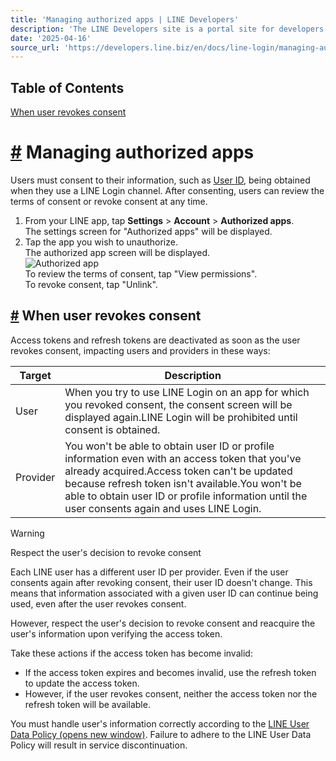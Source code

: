 ```yaml
---
title: 'Managing authorized apps | LINE Developers'
description: 'The LINE Developers site is a portal site for developers. It contains documents and tools that will help you use our various developer products. Creating LINE Login and Messaging API applications and services has never been easier!'
date: '2025-04-16'
source_url: 'https://developers.line.biz/en/docs/line-login/managing-authorized-apps/'
---
```


## Table of Contents

[When user revokes consent](#when-user-revokes-consent)

# [#](#page-title) Managing authorized apps

Users must consent to their information, such as [User ID](../../../en/glossary.md#user-id), being obtained when they use a LINE Login channel. After consenting, users can review the terms of consent or revoke consent at any time.

1. From your LINE app, tap **Settings** > **Account** > **Authorized apps**.  
    The settings screen for "Authorized apps" will be displayed.
2. Tap the app you wish to unauthorize.  
    The authorized app screen will be displayed.  
    ![Authorized app](/assets/img/authorized-app-en.54418c13.png)  
    To review the terms of consent, tap "View permissions".  
    To revoke consent, tap "Unlink".

## [#](#when-user-revokes-consent) When user revokes consent

Access tokens and refresh tokens are deactivated as soon as the user revokes consent, impacting users and providers in these ways:

| Target   | Description                                                                                                                                                                                                                                                                                         |
| -------- | --------------------------------------------------------------------------------------------------------------------------------------------------------------------------------------------------------------------------------------------------------------------------------------------------- |
| User     | When you try to use LINE Login on an app for which you revoked consent, the consent screen will be displayed again.LINE Login will be prohibited until consent is obtained.                                                                                                                         |
| Provider | You won't be able to obtain user ID or profile information even with an access token that you've already acquired.Access token can't be updated because refresh token isn't available.You won't be able to obtain user ID or profile information until the user consents again and uses LINE Login. |

> [!warning]
> Respect the user's decision to revoke consent
>
> Each LINE user has a different user ID per provider. Even if the user consents again after revoking consent, their user ID doesn't change. This means that information associated with a given user ID can continue being used, even after the user revokes consent.
>
> However, respect the user's decision to revoke consent and reacquire the user's information upon verifying the access token.
>
> Take these actions if the access token has become invalid:
>
> - If the access token expires and becomes invalid, use the refresh token to update the access token.
> - However, if the user revokes consent, neither the access token nor the refresh token will be available.
>
> You must handle user's information correctly according to the [LINE User Data Policy (opens new window)](https://terms2.line.me/LINE_Developers_user_data_policy?lang=en). Failure to adhere to the LINE User Data Policy will result in service discontinuation.
